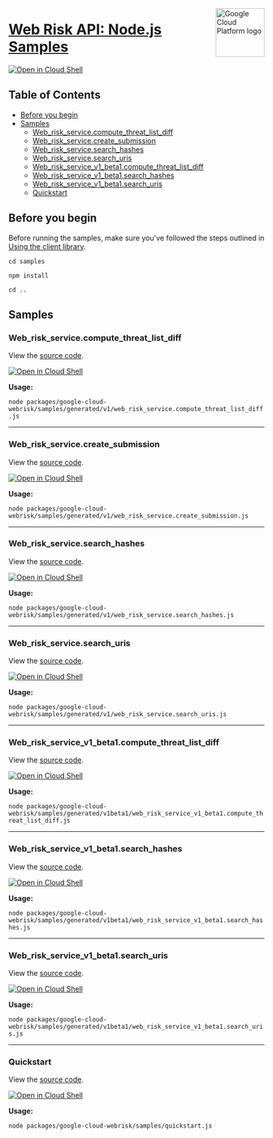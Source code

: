 [//]: # "This README.md file is auto-generated, all changes to this file will be lost."
[//]: # "To regenerate it, use `python -m synthtool`."
<img src="https://avatars2.githubusercontent.com/u/2810941?v=3&s=96" alt="Google Cloud Platform logo" title="Google Cloud Platform" align="right" height="96" width="96"/>

# [Web Risk API: Node.js Samples](https://github.com/googleapis/google-cloud-node)

[![Open in Cloud Shell][shell_img]][shell_link]



## Table of Contents

* [Before you begin](#before-you-begin)
* [Samples](#samples)
  * [Web_risk_service.compute_threat_list_diff](#web_risk_service.compute_threat_list_diff)
  * [Web_risk_service.create_submission](#web_risk_service.create_submission)
  * [Web_risk_service.search_hashes](#web_risk_service.search_hashes)
  * [Web_risk_service.search_uris](#web_risk_service.search_uris)
  * [Web_risk_service_v1_beta1.compute_threat_list_diff](#web_risk_service_v1_beta1.compute_threat_list_diff)
  * [Web_risk_service_v1_beta1.search_hashes](#web_risk_service_v1_beta1.search_hashes)
  * [Web_risk_service_v1_beta1.search_uris](#web_risk_service_v1_beta1.search_uris)
  * [Quickstart](#quickstart)

## Before you begin

Before running the samples, make sure you've followed the steps outlined in
[Using the client library](https://github.com/googleapis/google-cloud-node#using-the-client-library).

`cd samples`

`npm install`

`cd ..`

## Samples



### Web_risk_service.compute_threat_list_diff

View the [source code](https://github.com/googleapis/google-cloud-node/blob/main/packages/google-cloud-webrisk/samples/generated/v1/web_risk_service.compute_threat_list_diff.js).

[![Open in Cloud Shell][shell_img]](https://console.cloud.google.com/cloudshell/open?git_repo=https://github.com/googleapis/google-cloud-node&page=editor&open_in_editor=packages/google-cloud-webrisk/samples/generated/v1/web_risk_service.compute_threat_list_diff.js,samples/README.md)

__Usage:__


`node packages/google-cloud-webrisk/samples/generated/v1/web_risk_service.compute_threat_list_diff.js`


-----




### Web_risk_service.create_submission

View the [source code](https://github.com/googleapis/google-cloud-node/blob/main/packages/google-cloud-webrisk/samples/generated/v1/web_risk_service.create_submission.js).

[![Open in Cloud Shell][shell_img]](https://console.cloud.google.com/cloudshell/open?git_repo=https://github.com/googleapis/google-cloud-node&page=editor&open_in_editor=packages/google-cloud-webrisk/samples/generated/v1/web_risk_service.create_submission.js,samples/README.md)

__Usage:__


`node packages/google-cloud-webrisk/samples/generated/v1/web_risk_service.create_submission.js`


-----




### Web_risk_service.search_hashes

View the [source code](https://github.com/googleapis/google-cloud-node/blob/main/packages/google-cloud-webrisk/samples/generated/v1/web_risk_service.search_hashes.js).

[![Open in Cloud Shell][shell_img]](https://console.cloud.google.com/cloudshell/open?git_repo=https://github.com/googleapis/google-cloud-node&page=editor&open_in_editor=packages/google-cloud-webrisk/samples/generated/v1/web_risk_service.search_hashes.js,samples/README.md)

__Usage:__


`node packages/google-cloud-webrisk/samples/generated/v1/web_risk_service.search_hashes.js`


-----




### Web_risk_service.search_uris

View the [source code](https://github.com/googleapis/google-cloud-node/blob/main/packages/google-cloud-webrisk/samples/generated/v1/web_risk_service.search_uris.js).

[![Open in Cloud Shell][shell_img]](https://console.cloud.google.com/cloudshell/open?git_repo=https://github.com/googleapis/google-cloud-node&page=editor&open_in_editor=packages/google-cloud-webrisk/samples/generated/v1/web_risk_service.search_uris.js,samples/README.md)

__Usage:__


`node packages/google-cloud-webrisk/samples/generated/v1/web_risk_service.search_uris.js`


-----




### Web_risk_service_v1_beta1.compute_threat_list_diff

View the [source code](https://github.com/googleapis/google-cloud-node/blob/main/packages/google-cloud-webrisk/samples/generated/v1beta1/web_risk_service_v1_beta1.compute_threat_list_diff.js).

[![Open in Cloud Shell][shell_img]](https://console.cloud.google.com/cloudshell/open?git_repo=https://github.com/googleapis/google-cloud-node&page=editor&open_in_editor=packages/google-cloud-webrisk/samples/generated/v1beta1/web_risk_service_v1_beta1.compute_threat_list_diff.js,samples/README.md)

__Usage:__


`node packages/google-cloud-webrisk/samples/generated/v1beta1/web_risk_service_v1_beta1.compute_threat_list_diff.js`


-----




### Web_risk_service_v1_beta1.search_hashes

View the [source code](https://github.com/googleapis/google-cloud-node/blob/main/packages/google-cloud-webrisk/samples/generated/v1beta1/web_risk_service_v1_beta1.search_hashes.js).

[![Open in Cloud Shell][shell_img]](https://console.cloud.google.com/cloudshell/open?git_repo=https://github.com/googleapis/google-cloud-node&page=editor&open_in_editor=packages/google-cloud-webrisk/samples/generated/v1beta1/web_risk_service_v1_beta1.search_hashes.js,samples/README.md)

__Usage:__


`node packages/google-cloud-webrisk/samples/generated/v1beta1/web_risk_service_v1_beta1.search_hashes.js`


-----




### Web_risk_service_v1_beta1.search_uris

View the [source code](https://github.com/googleapis/google-cloud-node/blob/main/packages/google-cloud-webrisk/samples/generated/v1beta1/web_risk_service_v1_beta1.search_uris.js).

[![Open in Cloud Shell][shell_img]](https://console.cloud.google.com/cloudshell/open?git_repo=https://github.com/googleapis/google-cloud-node&page=editor&open_in_editor=packages/google-cloud-webrisk/samples/generated/v1beta1/web_risk_service_v1_beta1.search_uris.js,samples/README.md)

__Usage:__


`node packages/google-cloud-webrisk/samples/generated/v1beta1/web_risk_service_v1_beta1.search_uris.js`


-----




### Quickstart

View the [source code](https://github.com/googleapis/google-cloud-node/blob/main/packages/google-cloud-webrisk/samples/quickstart.js).

[![Open in Cloud Shell][shell_img]](https://console.cloud.google.com/cloudshell/open?git_repo=https://github.com/googleapis/google-cloud-node&page=editor&open_in_editor=packages/google-cloud-webrisk/samples/quickstart.js,samples/README.md)

__Usage:__


`node packages/google-cloud-webrisk/samples/quickstart.js`






[shell_img]: https://gstatic.com/cloudssh/images/open-btn.png
[shell_link]: https://console.cloud.google.com/cloudshell/open?git_repo=https://github.com/googleapis/google-cloud-node&page=editor&open_in_editor=samples/README.md
[product-docs]: https://cloud.google.com/web-risk/docs/
